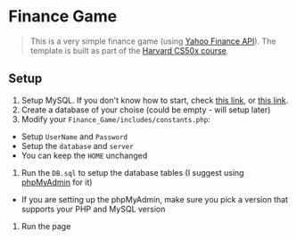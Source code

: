 Finance Game
============
> This is a very simple finance game (using [Yahoo Finance API](https://code.google.com/p/yahoo-finance-managed/wiki/YahooFinanceAPIs)). The template is built as part of the [Harvard CS50x course](https://www.edx.org/course/harvardx/harvardx-cs50x-introduction-computer-1022).

## Setup
1. Setup MySQL. If you don't know how to start, check [this link](https://help.ubuntu.com/12.04/serverguide/mysql.html), or [this link](http://abbysays.wordpress.com/2008/05/20/how-to-startstop-mysql-server-on-ubuntu-804/).
1. Create a database of your choise (could be empty - will setup later)
1. Modify your `Finance_Game/includes/constants.php`:
  * Setup `UserName` and `Password`
  * Setup the `database` and `server`
  * You can keep the `HOME` unchanged
1. Run the `DB.sql` to setup the database tables (I suggest using [phpMyAdmin](http://www.phpmyadmin.net/home_page/index.php) for it)
  * If you are setting up the phpMyAdmin, make sure you pick a version that supports your PHP and MySQL version
1. Run the page


